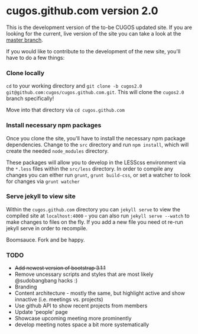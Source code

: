 cugos.github.com version 2.0
============================

This is the development version of the to-be CUGOS updated site. If you are looking for the current, live version of the site you can take a look at the [master branch](https://github.com/cugos/cugos.github.com/tree/master).

If you would like to contribute to the development of the new site, you'll have to do a few things:

### Clone locally

`cd` to your working directory and `git clone -b cugos2.0 git@github.com:cugos/cugos.github.com.git`. This will clone the `cugos2.0` branch specifically!

Move into that directory via `cd cugos.github.com`

### Install necessary npm packages

Once you clone the site, you'll have to install the necessary npm package dependencies. Change to the `src` directory and run `npm install`, which will create the needed `node_modules` directory.

These packages will allow you to develop in the LESScss environment via the `*.less` files within the `src/less` directory. In order to compile any changes you can either run `grunt`, `grunt build-css`, or set a watcher to look for changes via `grunt watcher`

### Serve jekyll to view site

Within the `cugos.github.com` directory you can `jekyll serve` to view the compiled site at `localhost:4000` - you can also run `jekyll serve --watch` to make changes to files on the fly. If you add a new file you need ot re-run jekyll serve in order to recompile.

Boomsauce. Fork and be happy.

### TODO

* ~~Add newest version of bootstrap 3.1.1~~
* Remove uncessary scripts and styles that are most likely @sudobangbang hacks :)
* Branding
* Content architecture - mostly the same, but highlight active and show innactive (i.e. meetings vs. projects)
* Use github API to show recent projects from members
* Update 'people' page
* Showcase upcoming meeting more prominently
* develop meeting notes space a bit more systematically
